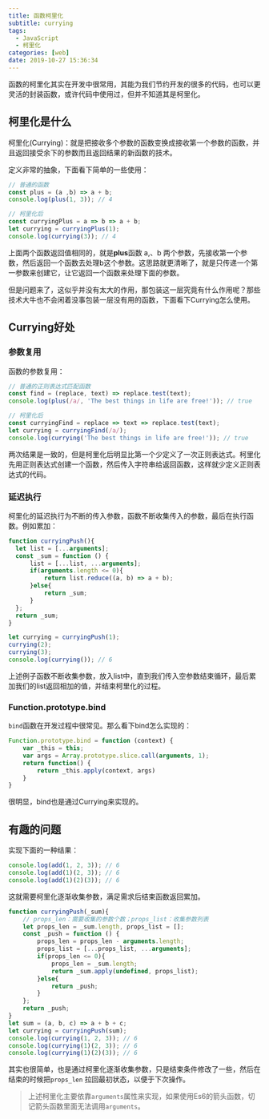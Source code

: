 ```yaml
---
title: 函数柯里化
subtitle: currying
tags:
  - JavaScript
  - 柯里化
categories: [web]
date: 2019-10-27 15:36:34
---
```


函数的柯里化其实在开发中很常用，其能为我们节约开发的很多的代码，也可以更灵活的封装函数，或许代码中使用过，但并不知道其是柯里化。

<!-- more -->

## 柯里化是什么
柯里化(Currying)：就是把接收多个参数的函数变换成接收第一个参数的函数，并且返回接受余下的参数而且返回结果的新函数的技术。

定义非常的抽象，下面看下简单的一些使用：
```javascript
// 普通的函数
const plus = (a ,b) => a + b;
console.log(plus(1, 3)); // 4

// 柯里化后
const curryingPlus = a => b => a + b;
let currying = curryingPlus(1);
console.log(currying(3)); // 4
```
上面两个函数返回值相同的，就是**plus**函数 a,、b 两个参数，先接收第一个参数，然后返回一个函数去处理b这个参数。这思路就更清晰了，就是只传递一个第一参数来创建它，让它返回一个函数来处理下面的参数。

但是问题来了，这似乎并没有太大的作用，那包装这一层究竟有什么作用呢？那些技术大牛也不会闲着没事包装一层没有用的函数，下面看下Currying怎么使用。

## Currying好处
### 参数复用
函数的参数复用：
```javascript
// 普通的正则表达式匹配函数
const find = (replace, text) => replace.test(text);
console.log(plus(/a/, 'The best things in life are free!')); // true

// 柯里化后
const curryingFind = replace => text => replace.test(text);
let currying = curryingFind(/a/);
console.log(currying('The best things in life are free!')); // true
```
两次结果是一致的，但是柯里化后明显比第一个少定义了一次正则表达式。柯里化先用正则表达式创建一个函数，然后传入字符串给返回函数，这样就少定义正则表达式的代码。
### 延迟执行
柯里化的延迟执行为不断的传入参数，函数不断收集传入的参数，最后在执行函数。例如累加：
```javascript
function curryingPush(){
  let list = [...arguments];
  const _sum = function () {
      list = [...list, ...arguments];
      if(arguments.length <= 0){
          return list.reduce((a, b) => a + b);
      }else{
          return _sum;
      }
  };
  return _sum;
}

let currying = curryingPush(1);
currying(2);
currying(3);
console.log(currying()); // 6
```
上述例子函数不断收集参数，放入list中，直到我们传入空参数结束循环，最后累加我们的list返回相加的值，并结束柯里化的过程。
### Function.prototype.bind
`bind`函数在开发过程中很常见。那么看下bind怎么实现的：
```javascript
Function.prototype.bind = function (context) {
    var _this = this;
    var args = Array.prototype.slice.call(arguments, 1);
    return function() {
        return _this.apply(context, args)
    }
}  
```
很明显，bind也是通过Currying来实现的。
## 有趣的问题
实现下面的一种结果：
```javascript
console.log(add(1, 2, 3)); // 6
console.log(add(1)(2, 3)); // 6
console.log(add(1)(2)(3)); // 6
```
这就需要柯里化逐渐收集参数，满足需求后结束函数返回累加。
```javascript
function curryingPush(_sum){
    // props_len：需要收集的参数个数；props_list：收集参数列表
    let props_len = _sum.length, props_list = [];
    const _push = function () {
        props_len = props_len - arguments.length;
        props_list = [...props_list, ...arguments];
        if(props_len <= 0){
            props_len = _sum.length;
            return _sum.apply(undefined, props_list);
        }else{
            return _push;
        }
    };
    return _push;
}
let sum = (a, b, c) => a + b + c;
let currying = curryingPush(sum);
console.log(currying(1, 2, 3)); // 6
console.log(currying(1)(2, 3)); // 6
console.log(currying(1)(2)(3)); // 6
```

其实也很简单，也是通过柯里化逐渐收集参数，只是结束条件修改了一些，然后在结束的时候把`props_len` 拉回最初状态，以便于下次操作。

> 上述柯里化主要依靠`arguments`属性来实现，如果使用Es6的箭头函数，切记箭头函数里面无法调用`arguments`。